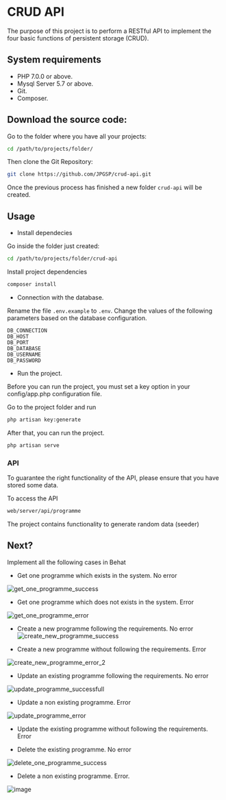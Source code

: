 # CRUD API

The purpose of this project is to perform a RESTful API to implement the four 
basic functions of persistent storage (CRUD).

## System requirements

 - PHP 7.0.0 or above.
 - Mysql Server  5.7 or above.
 - Git.
 - Composer.
 
## Download the source code:

Go to the folder where you have all your projects:

```bash
cd /path/to/projects/folder/
```

Then clone the Git Repository:

```bash
git clone https://github.com/JPGSP/crud-api.git
```

Once the previous process has finished a new folder ```crud-api``` will be created.

## Usage

- Install dependecies

Go inside the folder just created:

```bash
cd /path/to/projects/folder/crud-api
```

Install project dependencies

```bash
composer install
```

- Connection with the database.

Rename the file ```.env.example``` to ```.env```.
Change the values of the following parameters based on the database configuration.

```
DB_CONNECTION
DB_HOST
DB_PORT
DB_DATABASE
DB_USERNAME
DB_PASSWORD
```

- Run the project.

Before you can run the project, you must set a key option in your config/app.php 
configuration file.

Go to the project folder and run

```bash
php artisan key:generate
```

After that, you can run the project.

```bash
php artisan serve
```

### API

To guarantee the right functionality of the API, please ensure that you have stored some
data.

To access the API
```bash
web/server/api/programme 
```

The project contains functionality to generate random data (seeder)

## Next?

Implement all the following cases in Behat

- Get one programme which exists in the system. No error

![get_one_programme_success](https://user-images.githubusercontent.com/31289182/49411283-3735e480-f760-11e8-8f4a-31a03359f15e.png)

- Get one programme which does not exists in the system. Error

![get_one_programme_error](https://user-images.githubusercontent.com/31289182/49411324-60567500-f760-11e8-9937-04bdee9e53d0.png)

- Create a new programme following the requirements. No error 
![create_new_programme_success](https://user-images.githubusercontent.com/31289182/49411382-90057d00-f760-11e8-8ddd-45a783110efc.png)


- Create a new programme without following the requirements. Error

![create_new_programme_error_2](https://user-images.githubusercontent.com/31289182/49411407-b88d7700-f760-11e8-8c65-d60498063ba6.png)


- Update an existing programme following the requirements. No error 

![update_programme_successfull](https://user-images.githubusercontent.com/31289182/49411533-29349380-f761-11e8-860c-68d33802e90b.png)

- Update a non existing programme. Error

![update_programme_error](https://user-images.githubusercontent.com/31289182/49411462-e96dac00-f760-11e8-9852-abbf996cb4f6.png)

- Update the existing programme without following the requirements. Error


- Delete the existing programme. No error

![delete_one_programme_success](https://user-images.githubusercontent.com/31289182/49411577-541ee780-f761-11e8-8a8a-8c595ff89c6c.png)


- Delete a non existing programme. Error.

![image](https://user-images.githubusercontent.com/31289182/49411612-7284e300-f761-11e8-9abf-c377ba4638db.png)
